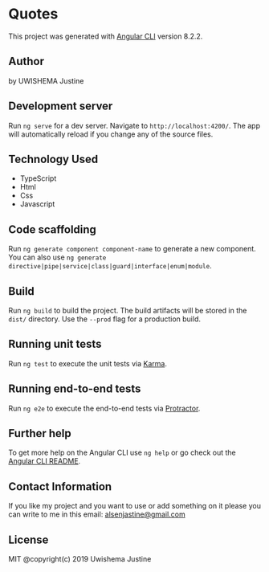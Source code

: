# Quotes

This project was generated with [Angular CLI](https://github.com/angular/angular-cli) version 8.2.2.
## Author
by UWISHEMA Justine
## Development server

Run `ng serve` for a dev server. Navigate to `http://localhost:4200/`. The app will automatically reload if you change any of the source files.

## Technology Used
* TypeScript
* Html
* Css
* Javascript
## Code scaffolding

Run `ng generate component component-name` to generate a new component. You can also use `ng generate directive|pipe|service|class|guard|interface|enum|module`.

## Build

Run `ng build` to build the project. The build artifacts will be stored in the `dist/` directory. Use the `--prod` flag for a production build.

## Running unit tests

Run `ng test` to execute the unit tests via [Karma](https://karma-runner.github.io).

## Running end-to-end tests

Run `ng e2e` to execute the end-to-end tests via [Protractor](http://www.protractortest.org/).

## Further help

To get more help on the Angular CLI use `ng help` or go check out the [Angular CLI README](https://github.com/angular/angular-cli/blob/master/README.md).
## Contact Information
If you like my project and you want to use or add something on it please you can write to me in this email: alsenjastine@gmail.com
## License
MIT
@copyright(c) 2019 Uwishema Justine